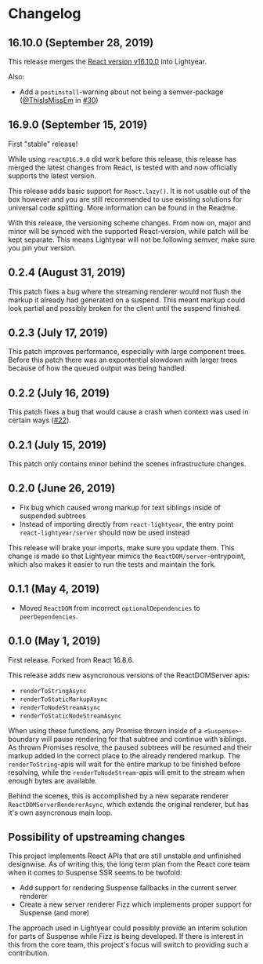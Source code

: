 # Changelog

## 16.10.0 (September 28, 2019)

This release merges the [React version v16.10.0](https://github.com/facebook/react/releases/tag/v16.10.0) into Lightyear.

Also:

* Add a `postinstall`-warning about not being a semver-package ([@ThisIsMissEm](https://github.com/ThisIsMissEm) in [#30](https://github.com/Ephem/react-lightyear/pull/30))

## 16.9.0 (September 15, 2019)

First "stable" release!

While using `react@16.9.0` did work before this release, this release has merged the latest changes from React, is tested with and now officially supports the latest version.

This release adds basic support for `React.lazy()`. It is not usable out of the box however and you are still recommended to use existing solutions for universal code splitting. More information can be found in the Readme.

With this release, the versioning scheme changes. From now on, major and minor will be synced with the supported React-version, while patch will be kept separate. This means Lightyear will not be following semver, make sure you pin your version.

## 0.2.4 (August 31, 2019)

This patch fixes a bug where the streaming renderer would not flush the markup it already had generated on a suspend. This meant markup could look partial and possibly broken for the client until the suspend finished.

## 0.2.3 (July 17, 2019)

This patch improves performance, especially with large component trees. Before this patch there was an expontential slowdown with larger trees because of how the queued output was being handled.

## 0.2.2 (July 16, 2019)

This patch fixes a bug that would cause a crash when context was used in certain ways ([#22](https://github.com/Ephem/react-lightyear/issues/22)).

## 0.2.1 (July 15, 2019)

This patch only contains minor behind the scenes infrastructure changes.

## 0.2.0 (June 26, 2019)

* Fix bug which caused wrong markup for text siblings inside of suspended subtrees
* Instead of importing directly from `react-lightyear`, the entry point `react-lightyear/server` should now be used instead

This release will brake your imports, make sure you update them. This change is made so that Lightyear mimics the `ReactDOM/server`-entrypoint, which also makes it easier to run the tests and maintain the fork.

## 0.1.1 (May 4, 2019)

* Moved `ReactDOM` from incorrect `optionalDependencies` to `peerDependencies`.

## 0.1.0 (May 1, 2019)

First release. Forked from React 16.8.6.

This release adds new asyncronous versions of the ReactDOMServer apis:

* `renderToStringAsync`
* `renderToStaticMarkupAsync`
* `renderToNodeStreamAsync`
* `renderToStaticNodeStreamAsync`

When using these functions, any Promise thrown inside of a `<Suspense>`-boundary will pause rendering for that subtree and continue with siblings. As thrown Promises resolve, the paused subtrees will be resumed and their markup added in the correct place to the already rendered markup. The `renderToString`-apis will wait for the entire markup to be finished before resolving, while the `renderToNodeStream`-apis will emit to the stream when enough bytes are available.

Behind the scenes, this is accomplished by a new separate renderer `ReactDOMServerRendererAsync`, which extends the original renderer, but has it's own asyncronous main loop.

## Possibility of upstreaming changes

This project implements React APIs that are still unstable and unfinished designwise. As of writing this, the long term plan from the React core team when it comes to Suspense SSR seems to be twofold:

* Add support for rendering Suspense fallbacks in the current server renderer
* Create a new server renderer Fizz which implements proper support for Suspense (and more)

The approach used in Lightyear could possibly provide an interim solution for parts of Suspense while Fizz is being developed. If there is interest in this from the core team, this project's focus will switch to providing such a contribution.
